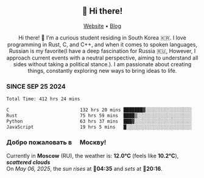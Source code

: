 <h2 align="center">👋 Hi there!</h2>
<p align="center">
  <a href="https://urdekcah.ru">Website</a> •
  <a href="https://urdekcah.blog">Blog</a>
</p>

<p align="center">
  Hi there! 👋 I'm a curious student residing in South Korea 🇰🇷. I love programming in Rust, C, and C++, and when it comes to spoken languages, Russian is my favorite(I have a deep fascination for Russia 🇷🇺, However, I approach current events with a neutral perspective, aiming to understand all sides without taking a political stance.). I am passionate about creating things, constantly exploring new ways to bring ideas to life.
</p>

### SINCE SEP 25 2024
<!--START_SECTION:waka-->
<!--LAST_WAKA_UPDATE:2025-05-04 18:08:17-->
```txt
Total Time: 412 hrs 24 mins

C                          132 hrs 20 mins ███████▓░░░░░░░░░░░░░░░░░   31.21 %
Rust                       75 hrs 59 mins  ████▒░░░░░░░░░░░░░░░░░░░░   17.92 %
Python                     63 hrs 37 mins  ███▓░░░░░░░░░░░░░░░░░░░░░   15.00 %
JavaScript                 19 hrs 5 mins   █░░░░░░░░░░░░░░░░░░░░░░░░   04.50 %
```
<!--END_SECTION:waka-->

<h3>Добро пожаловать в <img src="https://cdn-icons-png.flaticon.com/512/197/197408.png" width="13"/> Москву!</h3>

<!--START_SECTION:weather:moscow-->
<!--LAST_WEATHER_UPDATE:2025-05-06 12:12:58-->
Currently in **Moscow** (RU), the weather is: **12.0°C** (feels like **10.2°C**), ***scattered clouds***<br/>
On *May 06, 2025*, the *sun rises* at 🌅**04:35** and *sets* at 🌇**20:16**.
<!--END_SECTION:weather-->
